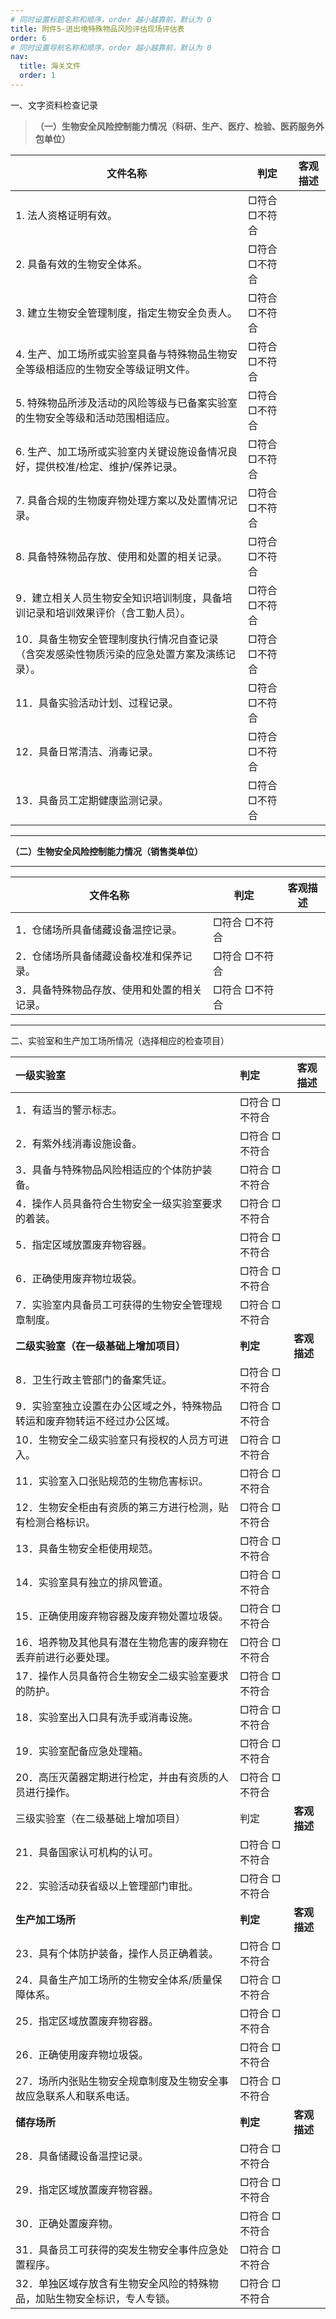 ```yaml
---
# 同时设置标题名称和顺序，order 越小越靠前，默认为 0
title: 附件5-进出境特殊物品风险评估现场评估表
order: 6
# 同时设置导航名称和顺序，order 越小越靠前，默认为 0
nav:
  title: 海关文件
  order: 1 
---
```


<!-- markdown body -->

一、文字资料检查记录

> **（一）生物安全风险控制能力情况（科研、生产、医疗、检验、医药服务外包单位）**

| 文件名称                                                     | 判定          | 客观描述 |
| ------------------------------------------------------------ | ------------- | -------- |
| 1. 法人资格证明有效。                                        | □符合 □不符合 |          |
| 2. 具备有效的生物安全体系。                                  | □符合 □不符合 |          |
| 3. 建立生物安全管理制度，指定生物安全负责人。                | □符合 □不符合 |          |
| 4. 生产、加工场所或实验室具备与特殊物品生物安全等级相适应的生物安全等级证明文件。 | □符合 □不符合 |          |
| 5. 特殊物品所涉及活动的风险等级与已备案实验室的生物安全等级和活动范围相适应。 | □符合 □不符合 |          |
| 6. 生产、加工场所或实验室内关键设施设备情况良好，提供校准/检定、维护/保养记录。 | □符合 □不符合 |          |
| 7. 具备合规的生物废弃物处理方案以及处置情况记录。            | □符合 □不符合 |          |
| 8. 具备特殊物品存放、使用和处置的相关记录。                  | □符合 □不符合 |          |
| 9．建立相关人员生物安全知识培训制度，具备培训记录和培训效果评价（含工勤人员）。 | □符合 □不符合 |          |
| 10．具备生物安全管理制度执行情况自查记录（含突发感染性物质污染的应急处置方案及演练记录）。 | □符合 □不符合 |          |
| 11．具备实验活动计划、过程记录。                             | □符合 □不符合 |          |
| 12．具备日常清洁、消毒记录。                                 | □符合 □不符合 |          |
| 13．具备员工定期健康监测记录。                               | □符合 □不符合 |          |

-------------------------------------------------------------------------------------------- --------------- ----------

**（二）生物安全风险控制能力情况（销售类单位）**

--------------------------------------------- --------------- ----------
| 文件名称                                    | 判定          | 客观描述 |
| ------------------------------------------- | ------------- | -------- |
| 1．仓储场所具备储藏设备温控记录。           | □符合 □不符合 |          |
| 2．仓储场所具备储藏设备校准和保养记录。     | □符合 □不符合 |          |
| 3．具备特殊物品存放、使用和处置的相关记录。 | □符合 □不符合 |          |

--------------------------------------------- --------------- ----------

二、实验室和生产加工场所情况（选择相应的检查项目）

| 一级实验室                                                   | 判定          | 客观描述     |
| :----------------------------------------------------------- | :------------ | ------------ |
| 1．有适当的警示标志。                                        | □符合 □不符合 |              |
| 2．有紫外线消毒设施设备。                                    | □符合 □不符合 |              |
| 3．具备与特殊物品风险相适应的个体防护装备。                  | □符合 □不符合 |              |
| 4．操作人员具备符合生物安全一级实验室要求的着装。            | □符合 □不符合 |              |
| 5．指定区域放置废弃物容器。                                  | □符合 □不符合 |              |
| 6．正确使用废弃物垃圾袋。                                    | □符合 □不符合 |              |
| 7．实验室内具备员工可获得的生物安全管理规章制度。            | □符合 □不符合 |              |
| **二级实验室（在一级基础上增加项目）**                       | **判定**      | **客观描述** |
| 8．卫生行政主管部门的备案凭证。                              | □符合 □不符合 |              |
| 9．实验室独立设置在办公区域之外，特殊物品转运和废弃物转运不经过办公区域。 | □符合 □不符合 |              |
| 10．生物安全二级实验室只有授权的人员方可进入。               | □符合 □不符合 |              |
| 11．实验室入口张贴规范的生物危害标识。                       | □符合 □不符合 |              |
| 12．生物安全柜由有资质的第三方进行检测，贴有检测合格标识。   | □符合 □不符合 |              |
| 13．具备生物安全柜使用规范。                                 | □符合 □不符合 |              |
| 14．实验室具有独立的排风管道。                               | □符合 □不符合 |              |
| 15．正确使用废弃物容器及废弃物处置垃圾袋。                   | □符合 □不符合 |              |
| 16．培养物及其他具有潜在生物危害的废弃物在丢弃前进行必要处理。 | □符合 □不符合 |              |
| 17．操作人员具备符合生物安全二级实验室要求的防护。           | □符合 □不符合 |              |
| 18．实验室出入口具有洗手或消毒设施。                         | □符合 □不符合 |              |
| 19．实验室配备应急处理箱。                                   | □符合 □不符合 |              |
| 20．高压灭菌器定期进行检定，并由有资质的人员进行操作。       | □符合 □不符合 |              |
| 三级实验室（在二级基础上增加项目）                           | 判定          | **客观描述** |
| 21．具备国家认可机构的认可。                                 | □符合 □不符合 |              |
| 22．实验活动获省级以上管理部门审批。                         | □符合 □不符合 |              |
| **生产加工场所**                                             | **判定**      | **客观描述** |
| 23．具有个体防护装备，操作人员正确着装。                     | □符合 □不符合 |              |
| 24．具备生产加工场所的生物安全体系/质量保障体系。            | □符合 □不符合 |              |
| 25．指定区域放置废弃物容器。                                 | □符合 □不符合 |              |
| 26．正确使用废弃物垃圾袋。                                   | □符合 □不符合 |              |
| 27．场所内张贴生物安全规章制度及生物安全事故应急联系人和联系电话。 | □符合 □不符合 |              |
| **储存场所**                                                 | **判定**      | **客观描述** |
| 28．具备储藏设备温控记录。                                   | □符合 □不符合 |              |
| 29．指定区域放置废弃物容器。                                 | □符合 □不符合 |              |
| 30．正确处置废弃物。                                         | □符合 □不符合 |              |
| 31．具备员工可获得的突发生物安全事件应急处置程序。           | □符合 □不符合 |              |
| 32．单独区域存放含有生物安全风险的特殊物品，加贴生物安全标识，专人专锁。 | □符合 □不符合 |              |
